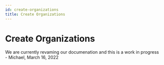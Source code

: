 ```yaml
---
id: create-organizations
title: Create Organizations
---
```


# Create Organizations

We are currently revaming our documenation and this is a work in progress - Michael, March 16, 2022